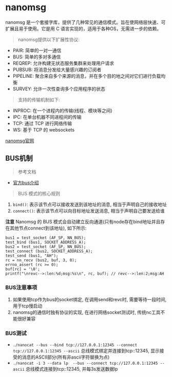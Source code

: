 # nanomsg

nanomsg 是一个套接字库，提供了几种常见的通信模式。旨在使网络层快速、可扩展且易于使用。它是用 C 语言实现的，适用于各种OS，无需进一步的依赖。

> nanomsg提供以下扩展性协议:
- PAIR: 简单的一对一通信
- BUS: 简单的多对多通信
- REQREP: 允许构建无状态服务集群来处理用户请求
- PUBSUB: 将消息分发给大量感兴趣的订阅者
- PIPELINE: 聚合来自多个来源的消息，并在多个目的地之间对它们进行负载均衡
- SURVEY: 允许一次性查询多个应用程序的状态

> 支持的传输机制如下:
- INPROC: 在一个进程内的传输(线程、模块等之间)
- IPC: 在单台机器不同进程间的传输
- TCP: 通过 TCP 进行网络传输
- WS: 基于 TCP 的 websockets


[nanomsg官网](https://nanomsg.org/)

## BUS机制

> 参考文档
- [官方bus介绍](https://nanomsg.org/gettingstarted/bus.html)

> BUS 模式的核心规则
1. `bind()`: 表示该节点可以接收发送到该地址的消息, 相当于声明自己的接收地址
2. `connect()`: 表示该节点可以向目标地址发送消息, 相当于声明自己要发送给谁

**注意** Nanomsg 的 BUS 模式会自动建立反向通道(只有node存在bind地址并且存在其他节点connect到该地址), 如下所示:
```
bus1 = test_socket (AF_SP, NN_BUS);
test_bind (bus1, SOCKET_ADDRESS_A);
bus2 = test_socket (AF_SP, NN_BUS);
test_connect (bus2, SOCKET_ADDRESS_A);
test_send (bus1, "AH");
rc = nn_recv (bus2, buf, 3, 0);
errno_assert (rc >= 0);
buf[rc] = '\0';
printf("\nrevc-->:len:%d;msg:%s\n", rc, buf); // revc-->:len:2;msg:AH
```

###  BUS注意事项

1. 如果使用tcp作为bus的socket绑定, 在调用send和revc时, 需要等待一段时间, 用于tcp慢启动
2. nanomsg的通信时独有协议的实现, 在进行网络socket测试时, 传统nc工具不能很好兼容

### BUS测试

- `./nanocat --bus --bind tcp://127.0.0.1:12345 --connect tcp://127.0.0.1:12345 --ascii` 总线模式绑定并连接到tcp::12345, 显示接受的消息的ASCII部分(所有非ascii字符替换为点)
- `./nanocat -i 3 --data lp  --bus --connect tcp://127.0.0.1:12345 --ascii` 总线模式连接到tcp::12345, 并每3s发送数据lp

